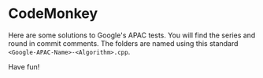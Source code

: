 # CodeMonkey

Here are some solutions to Google's APAC tests. You will find the series and round in commit comments.
The folders are named using this standard ```<Google-APAC-Name>-<Algorithm>.cpp```.

Have fun!

